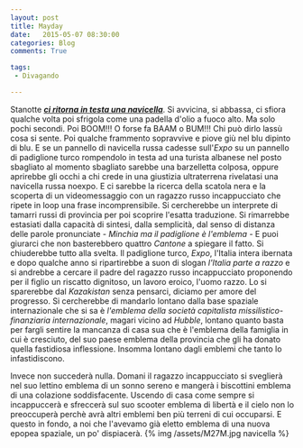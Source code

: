 ```yaml
---
layout: post
title: Mayday
date:   2015-05-07 08:30:00
categories: Blog
comments: True

tags:
 - Divagando

---
```


Stanotte **[*ci ritorna in testa una navicella*](http://www.ilpost.it/2015/05/05/capsula-spaziale-progress-si-schianta-terra/)**. Si avvicina, si abbassa, ci sfiora qualche volta poi sfrigola come una padella d'olio a fuoco alto. Ma solo pochi secondi. Poi BOOM!!! O forse fa BAAM o BUM!!! Chi può dirlo lassù cosa si sente. Poi qualche frammento sopravvive e piove giù nel blu dipinto di blu. E se un pannello di navicella russa cadesse sull'*Expo* su un pannello di padiglione turco rompendolo in testa ad una turista albanese nel posto sbagliato al momento sbagliato sarebbe una barzelletta colposa, oppure aprirebbe gli occhi a chi crede in una giustizia ultraterrena rivelatasi una navicella russa noexpo. E ci sarebbe la ricerca della scatola nera e la scoperta di un videomessaggio con un ragazzo russo incappucciato che ripete in loop una frase incomprensibile. Si cercherebbe un interprete di tamarri russi di provincia per poi scoprire l'esatta traduzione. Si rimarrebbe estasiati dalla capacità di sintesi, dalla semplicità, dal senso di distanza delle parole pronunciate *- Minchia ma il padiglione è l'emblema -* E puoi giurarci che non basterebbero quattro *Cantone* a spiegare il fatto. Si chiuderebbe tutto alla svelta. Il padiglione turco, *Expo*, l'Italia intera ibernata e dopo qualche anno si ripartirebbe a suon di slogan *l'Italia parte a razzo* e si andrebbe a cercare il padre del ragazzo russo incappucciato proponendo per il figlio un riscatto dignitoso, un lavoro eroico, l'uomo razzo. Lo si sparerebbe dal *Kazakistan* senza pensarci, diciamo per amore del progresso. Si cercherebbe di mandarlo lontano dalla base spaziale internazionale che si sa è *l'emblema della società capitalista missilistico-finanziaria  internazionale*, magari vicino ad *Hubble*, lontano quanto basta per fargli sentire la mancanza di casa sua che è l'emblema della famiglia in cui è cresciuto, del suo paese emblema della provincia che gli ha donato quella fastidiosa inflessione. Insomma lontano dagli emblemi che tanto lo infastidiscono. 

Invece non succederà nulla. Domani il ragazzo incappucciato si sveglierà nel suo lettino emblema di un sonno sereno e mangerà i biscottini emblema di una colazione soddisfacente. Uscendo di casa come sempre si incappuccerà e sfreccerà sul suo scooter emblema di libertà e il cielo non lo preoccuperà perchè avrà altri emblemi ben più terreni di cui occuparsi. E questo in fondo, a noi che l'avevamo già eletto emblema di una nuova epopea spaziale, un po' dispiacerà.
{% img /assets/M27M.jpg navicella %}

